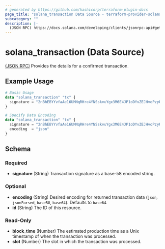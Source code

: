 ```yaml
---
# generated by https://github.com/hashicorp/terraform-plugin-docs
page_title: "solana_transaction Data Source - terraform-provider-solana"
subcategory: ""
description: |-
  (JSON RPC) https://docs.solana.com/developing/clients/jsonrpc-api#gettransaction Provides the details for a confirmed transaction.
---
```


# solana_transaction (Data Source)

[(JSON RPC)](https://docs.solana.com/developing/clients/jsonrpc-api#gettransaction) Provides the details for a confirmed transaction.

## Example Usage

```terraform
# Basic Usage
data "solana_transaction" "tx" {
  signature = "2nBhEBYYvfaAe16UMNqRHre4YNSskvuYgx3M6E4JP1oDYvZEJHvoPzyUidNgNX5r9sTyN1J9UxtbCXy2rqYcuyuv"
}

# Specify Data Encoding
data "solana_transaction" "tx" {
  signature = "2nBhEBYYvfaAe16UMNqRHre4YNSskvuYgx3M6E4JP1oDYvZEJHvoPzyUidNgNX5r9sTyN1J9UxtbCXy2rqYcuyuv"
  encoding  = "json"
}
```

<!-- schema generated by tfplugindocs -->
## Schema

### Required

- **signature** (String) Transaction signature as a base-58 encoded string.

### Optional

- **encoding** (String) Desired encoding for returned transaction data (`json`, `jsonParsed`, `base58`, `base64`). Defaults to `base64`.
- **id** (String) The ID of this resource.

### Read-Only

- **block_time** (Number) The estimated production time as a Unix timestamp of when the transaction was processed.
- **slot** (Number) The slot in which the transaction was processed.


